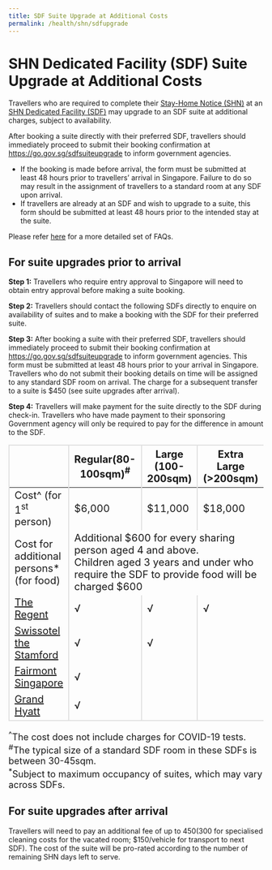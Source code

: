 ```yaml
---
title: SDF Suite Upgrade at Additional Costs 
permalink: /health/shn/sdfupgrade
---
```


# SHN Dedicated Facility (SDF) Suite Upgrade at Additional Costs 

Travellers who are required to complete their [Stay-Home Notice (SHN)](/health/shn) at an [SHN Dedicated Facility (SDF)](/health/shn/sdf) may upgrade to an SDF suite at additional charges, subject to availability.

After booking a suite directly with their preferred SDF, travellers should immediately proceed to submit their booking confirmation at <https://go.gov.sg/sdfsuiteupgrade> to inform government agencies. 
- If the booking is made before arrival, the form must be submitted at least 48 hours prior to travellers’ arrival in Singapore. Failure to do so may result in the assignment of travellers to a standard room at any SDF upon arrival. 
- If travellers are already at an SDF and wish to upgrade to a suite, this form should be submitted at least 48 hours prior to the intended stay at the suite. 

Please refer [here](/health/shn/sdfupgradefaq) for a more detailed set of FAQs.

## For suite upgrades prior to arrival

**Step 1:** Travellers who require entry approval to Singapore will need to obtain entry approval before making a suite booking.

**Step 2:** Travellers should contact the following SDFs directly to enquire on availability of suites and to make a booking with the SDF for their preferred suite. 

**Step 3:** After booking a suite with their preferred SDF, travellers should immediately proceed to submit their booking confirmation at <https://go.gov.sg/sdfsuiteupgrade> to inform government agencies. This form must be submitted at least 48 hours prior to your arrival in Singapore. Travellers who do not submit their booking details on time will be assigned to any standard SDF room on arrival. The charge for a subsequent transfer to a suite is $450 (see suite upgrades after arrival).  
 
**Step 4:** Travellers will make payment for the suite directly to the SDF during check-in. Travellers who have made payment to their sponsoring Government agency will only be required to pay for the difference in amount to the SDF. 


<table>
  <thead>
    <tr>
      <th style="font-size:20px; margin-top:0px; margin-bottom:0px;  border-left:2px solid #E0E0E0; border-top:2px solid #E0E0E0; border-right:2px solid #E0E0E0;">&nbsp;</th>
      <th style="font-size:20px; margin-top:0px; margin-bottom:0px; border-top:2px solid #E0E0E0; border-right:2px solid #E0E0E0;">Regular(80-100sqm)<sup>#</sup>
</th>
       <th style="font-size:20px; margin-top:0px; margin-bottom:0px; border-top:2px solid #E0E0E0; border-right:2px solid #E0E0E0;">Large (100-200sqm)
</th>
        <th style="font-size:20px; margin-top:0px; margin-bottom:0px; border-top:2px solid #E0E0E0; border-right:2px solid #E0E0E0;">Extra Large (>200sqm)</th>
    </tr>
  </thead>
  <tbody>
    <tr>
      <td  style="font-size:20px; margin-top:0px; margin-bottom:0px; border-left:2px solid #E0E0E0; border-right:2px solid #E0E0E0;">Cost^ (for 1<sup>st</sup> person)</td>
      <td style="font-size:20px; margin-top:0px; margin-bottom:0px; border-right:2px solid #E0E0E0;">$6,000</td>
      <td style="font-size:20px; margin-top:0px; margin-bottom:0px; border-right:2px solid #E0E0E0;">$11,000</td>
      <td style="font-size:20px; margin-top:0px; margin-bottom:0px; border-right:2px solid #E0E0E0;">$18,000</td>
    </tr>
        <tr>
      <td  style="font-size:20px; margin-top:0px; margin-bottom:0px; border-left:2px solid #E0E0E0; border-right:2px solid #E0E0E0;">Cost for additional persons* (for food)</td>
      <td style="font-size:20px; margin-top:0px; margin-bottom:0px; border-right:2px solid #E0E0E0;" colspan="3">Additional $600 for every sharing person aged 4 and above.<br/> Children aged 3 years and under who require the SDF to provide food will be charged $600
</td>
    </tr>
       <tr>
      <td  style="font-size:20px; margin-top:0px; margin-bottom:0px; border-left:2px solid #E0E0E0; border-right:2px solid #E0E0E0;"><a href="mailto:dutymanager@regentsingapore.com.sg">The Regent</a></td>
      <td style="font-size:20px; margin-top:0px; margin-bottom:0px; border-right:2px solid #E0E0E0;">√</td>
      <td style="font-size:20px; margin-top:0px; margin-bottom:0px; border-right:2px solid #E0E0E0;">√</td>
      <td style="font-size:20px; margin-top:0px; margin-bottom:0px; border-right:2px solid #E0E0E0;">√</td>
   </tr>
               <tr>
      <td  style="font-size:20px; margin-top:0px; margin-bottom:0px; border-left:2px solid #E0E0E0; border-right:2px solid #E0E0E0;"><a href="mailto:dutymanager.sts@swissotel.com">Swissotel the Stamford</a></td>
      <td style="font-size:20px; margin-top:0px; margin-bottom:0px; border-right:2px solid #E0E0E0;">√</td>
      <td style="font-size:20px; margin-top:0px; margin-bottom:0px; border-right:2px solid #E0E0E0;">√</td>
      <td style="font-size:20px; margin-top:0px; margin-bottom:0px; border-right:2px solid #E0E0E0;">&nbsp;</td>
    </tr>
      <tr>
      <td  style="font-size:20px; margin-top:0px; margin-bottom:0px; border-left:2px solid #E0E0E0; border-right:2px solid #E0E0E0;"><a href="mailto:Dutymanager.RTP@Fairmont.com">Fairmont Singapore </a></td>
      <td style="font-size:20px; margin-top:0px; margin-bottom:0px; border-right:2px solid #E0E0E0;">√</td>
      <td style="font-size:20px; margin-top:0px; margin-bottom:0px; border-right:2px solid #E0E0E0;">&nbsp;</td>
      <td style="font-size:20px; margin-top:0px; margin-bottom:0px; border-right:2px solid #E0E0E0;">&nbsp;</td>
    </tr>
                   <tr>
      <td  style="font-size:20px; margin-top:0px; margin-bottom:0px; border-left:2px solid #E0E0E0; border-right:2px solid #E0E0E0; border-bottom:2px solid #E0E0E0;"><a href="mailto:SINRS-duty.manager@hyatt.com">Grand Hyatt </a></td>
      <td style="font-size:20px; margin-top:0px; margin-bottom:0px; border-right:2px solid #E0E0E0; border-bottom:2px solid #E0E0E0;">√</td>
      <td style="font-size:20px; margin-top:0px; margin-bottom:0px; border-right:2px solid #E0E0E0; border-bottom:2px solid #E0E0E0;">&nbsp;</td>
      <td style="font-size:20px; margin-top:0px; margin-bottom:0px; border-right:2px solid #E0E0E0; border-bottom:2px solid #E0E0E0;">&nbsp;</td>
    </tr>
  </tbody>
  </table>
  <p style="margin-top:0px; margin-bottom:0px; font-size:18px;"><sup>^</sup>The cost does not include charges for COVID-19 tests.<br/><sup>#</sup>The typical size of a standard SDF room in these SDFs is between 30-45sqm. <br/> <sup>*</sup>Subject to maximum occupancy of suites, which may vary across SDFs.</p>
  
## For suite upgrades after arrival

Travellers will need to pay an additional fee of up to $450 ($300 for specialised cleaning costs for the vacated room; $150/vehicle for transport to next SDF). The cost of the suite will be pro-rated according to the number of remaining SHN days left to serve. 



  
  

